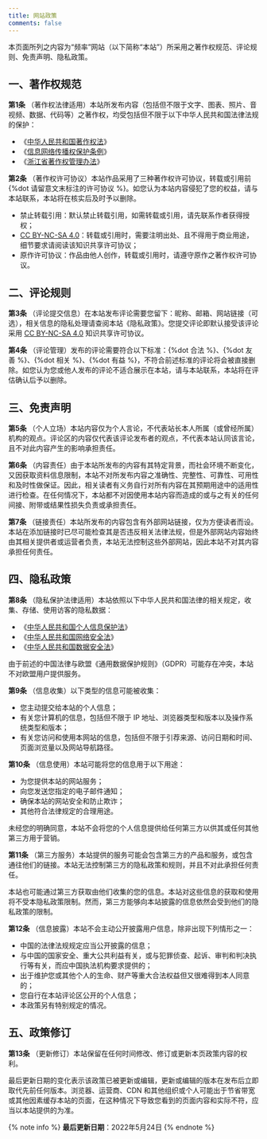 ```yaml
---
title: 网站政策
comments: false
---
```


本页面所列之内容为“频率”网站（以下简称“本站”）所采用之著作权规范、评论规则、免责声明、隐私政策。

## 一、著作权规范

**第1条** （著作权法律适用）本站所发布内容（包括但不限于文字、图表、照片、音视频、数据、代码等）之著作权，均受包括但不限于以下中华人民共和国法律法规的保护：

- 《[中华人民共和国著作权法](https://flk.npc.gov.cn/detail2.html?ZmY4MDgwODE3NTJiN2Q0MzAxNzVlNDc2NmJhYjE1NTc)》
- 《[信息网络传播权保护条例](https://flk.npc.gov.cn/detail.html?ZmY4MDgwODE2ZjNjYmIzYzAxNmY0MTM5OTJiMjFkYjk)》
- 《[浙江省著作权管理办法](http://home.zjbanquan.org/Home/Details/997.shtml)》

**第2条** （著作权许可协议）本站作品采用了三种著作权许可协议，转载或引用前{%dot 请留意文末标注的许可协议 %}。如您认为本站内容侵犯了您的权益，请与本站联系，本站将在核实后及时予以删除。

- 禁止转载引用：默认禁止转载引用，如需转载或引用，请先联系作者获得授权；
- [CC BY-NC-SA 4.0](https://creativecommons.org/licenses/by-nc-sa/4.0/deed.zh)：转载或引用时，需要注明出处、且不得用于商业用途，细节要求请阅读该知识共享许可协议；
- 原作许可协议：作品由他人创作，转载或引用时，请遵守原作之著作权许可协议。

## 二、评论规则

**第3条** （评论提交信息）在本站发布评论需要您留下：昵称、邮箱、网站链接（可选），相关信息的隐私处理请查阅本站《隐私政策》。您提交评论即默认接受该评论采用 [CC BY-NC-SA 4.0](https://creativecommons.org/licenses/by-nc-sa/4.0/deed.zh) 知识共享许可协议。

**第4条** （评论管理）发布的评论需要符合以下标准：{%dot 合法 %}、{%dot 友善 %}、{%dot 相关 %}、{%dot 有益 %}，不符合前述标准的评论将会被直接删除。如您认为您或他人发布的评论不适合展示在本站，请与本站联系，本站将在评估确认后予以删除。

## 三、免责声明

**第5条** （个人立场）本站内容仅为个人言论，不代表站长本人所属（或曾经所属）机构的观点。评论区的内容仅代表该评论发布者的观点，不代表本站认同该言论，且不对此内容产生的影响承担责任。

**第6条** （内容责任）由于本站所发布的内容有其特定背景，而社会环境不断变化，又因获取资料信息限制，本站不对所发布内容之准确性、完整性、可靠性、可用性和及时性做保证。因此，相关读者有义务自行对所有内容在其预期用途中的适用性进行检查。在任何情况下，本站都不对因使用本站内容而造成的或与之有关的任何间接、附带或结果性损失负责或承担责任。

**第7条** （链接责任）本站所发布的内容包含有外部网站链接，仅为方便读者而设。本站在添加链接时已尽可能检查其是否违反相关法律法规，但是外部网站内容始终由其相关提供者或运营者负责，本站无法控制这些外部网站，因此本站不对其内容承担任何责任。

## 四、隐私政策

**第8条** （隐私保护法律适用）本站依照以下中华人民共和国法律的相关规定，收集、存储、使用访客的隐私数据：

- 《[中华人民共和国个人信息保护法](https://flk.npc.gov.cn/detail2.html?ZmY4MDgxODE3YjY0NzJhMzAxN2I2NTZjYzIwNDAwNDQ)》
- 《[中华人民共和国网络安全法](https://flk.npc.gov.cn/detail2.html?MmM5MDlmZGQ2NzhiZjE3OTAxNjc4YmY4Mjc2ZjA5M2Q)》
- 《[中华人民共和国数据安全法](https://flk.npc.gov.cn/detail2.html?ZmY4MDgxODE3OWY1ZTA4MDAxNzlmODg1YzdlNzAzOTI)》

由于前述的中国法律与欧盟《通用数据保护规则》（GDPR）可能存在冲突，本站不对欧盟用户提供服务。

**第9条** （信息收集）以下类型的信息可能被收集：

- 您主动提交给本站的个人信息；
- 有关您计算机的信息，包括但不限于 IP 地址、浏览器类型和版本以及操作系统类型和版本；
- 有关您访问和使用本网站的信息，包括但不限于引荐来源、访问日期和时间、页面浏览量以及网站导航路径。

**第10条** （信息使用）本站可能将您的信息用于以下用途：

- 为您提供本站的网站服务；
- 向您发送您指定的电子邮件通知；
- 确保本站的网站安全和防止欺诈；
- 其他符合法律规定的合理用途。

未经您的明确同意，本站不会将您的个人信息提供给任何第三方以供其或任何其他第三方用于营销。

**第11条** （第三方服务）本站提供的服务可能会包含第三方的产品和服务，或包含通往他们的链接。本站无法控制第三方的隐私政策和规则，并且不对此承担任何责任。

本站也可能通过第三方获取由他们收集的您的信息。本站对这些信息的获取和使用将不受本隐私政策限制。然而，第三方能够向本站披露的信息依然会受到他们的隐私政策的限制。

**第12条** （信息披露）本站不会主动公开披露用户信息，除非出现下列情形之一：

- 中国的法律法规规定应当公开披露的信息；
- 与中国的国家安全、重大公共利益有关，或与犯罪侦查、起诉、审判和判决执行等有关，而应中国执法机构要求提供的；
- 出于维护您或其他个人的生命、财产等重大合法权益但又很难得到本人同意的；
- 您自行在本站评论区公开的个人信息；
- 本政策另有特别规定的情况。

## 五、政策修订

**第13条** （更新修订）本站保留在任何时间修改、修订或更新本页政策内容的权利。

最后更新日期的变化表示该政策已被更新或编辑，更新或编辑的版本在发布后立即取代先前任何版本。浏览器、运营商、CDN 和其他组织或个人可能出于节省带宽或其他因素缓存本站的页面，在这种情况下导致您看到的页面内容和实际不符，应当以本站提供的为准。

{% note info %}
**最后更新日期**：2022年5月24日
{% endnote %}